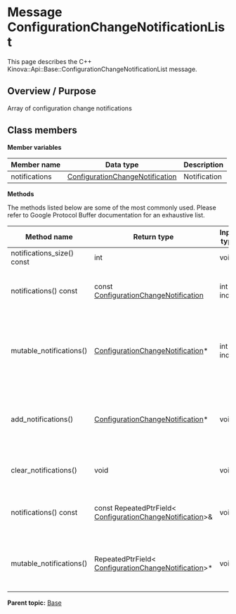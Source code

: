 # Message ConfigurationChangeNotificationList

This page describes the C++ Kinova::Api::Base::ConfigurationChangeNotificationList message.

## Overview / Purpose

Array of configuration change notifications

## Class members

 **Member variables** 

|Member name|Data type|Description|
|-----------|---------|-----------|
|notifications| [ConfigurationChangeNotification](msg_Base_ConfigurationChangeNotification.md#)|Notification|

 **Methods** 

The methods listed below are some of the most commonly used. Please refer to Google Protocol Buffer documentation for an exhaustive list.

|Method name|Return type|Input type|Description|
|-----------|-----------|----------|-----------|
|notifications\_size\(\) const|int|void|Returns the number of elements currently in the field.|
|notifications\(\) const|const [ConfigurationChangeNotification](msg_Base_ConfigurationChangeNotification.md#)|int index|Returns the element at the given zero-based index. Calling this method with index outside of \[0, notifications\_size\(\)\) yields undefined behavior.|
|mutable\_notifications\(\)| [ConfigurationChangeNotification](msg_Base_ConfigurationChangeNotification.md#)\*|int index|Returns a pointer to the mutable [ConfigurationChangeNotification](msg_Base_ConfigurationChangeNotification.md#) object that stores the value of the element at the given zero-based index. Calling this method with index outside of \[0, notifications\_size\(\)\) yields undefined behavior.|
|add\_notifications\(\)| [ConfigurationChangeNotification](msg_Base_ConfigurationChangeNotification.md#)\*|void|Adds a new element and returns a pointer to it. The returned [ConfigurationChangeNotification](msg_Base_ConfigurationChangeNotification.md#) is mutable and will have none of its fields set \(i.e. it will be identical to a newly-allocated [ConfigurationChangeNotification](msg_Base_ConfigurationChangeNotification.md#)\).|
|clear\_notifications\(\)|void|void|Removes all elements from the field. After calling this, notifications\_size\(\) will return zero.|
|notifications\(\) const|const RepeatedPtrField< [ConfigurationChangeNotification](msg_Base_ConfigurationChangeNotification.md#)\>&|void|Returns the underlying RepeatedPtrField that stores the field's elements. This container class provides STL-like iterators and other methods.|
|mutable\_notifications\(\)|RepeatedPtrField< [ConfigurationChangeNotification](msg_Base_ConfigurationChangeNotification.md#)\>\*|void|Returns a pointer to the underlying mutable RepeatedPtrField that stores the field's elements. This container class provides STL-like iterators and other methods.|

**Parent topic:** [Base](../references/summary_Base.md)

